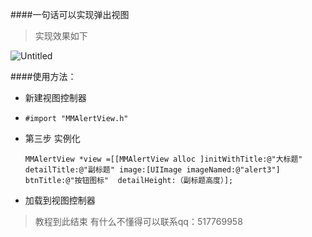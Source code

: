 ####一句话可以实现弹出视图
> 实现效果如下


![Untitled](http://oluznpjl7.bkt.clouddn.com/Untitled.gif)

####使用方法：
*  新建视图控制器
*  `#import "MMAlertView.h"`
* 第三步 实例化

    ```
    MMAlertView *view =[[MMAlertView alloc ]initWithTitle:@"大标题" detailTitle:@"副标题" image:[UIImage imageNamed:@"alert3"] btnTitle:@"按钮图标"  detailHeight:（副标题高度）];
    ```
* 加载到视图控制器 


> 教程到此结束 有什么不懂得可以联系qq：517769958




